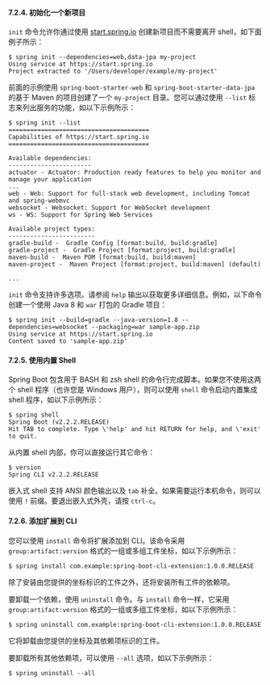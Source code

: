 #### 7.2.4. 初始化一个新项目

`init` 命令允许你通过使用 [start.spring.io](https://start.spring.io/) 创建新项目而不需要离开 shell，如下面例子所示：

```
$ spring init --dependencies=web,data-jpa my-project
Using service at https://start.spring.io
Project extracted to '/Users/developer/example/my-project'
```

前面的示例使用 `spring-boot-starter-web` 和 `spring-boot-starter-data-jpa` 的基于 Maven 的项目创建了一个 `my-project` 目录。您可以通过使用 `--list` 标志来列出服务的功能，如以下示例所示：

```
$ spring init --list
=======================================
Capabilities of https://start.spring.io
=======================================

Available dependencies:
-----------------------
actuator - Actuator: Production ready features to help you monitor and manage your application
...
web - Web: Support for full-stack web development, including Tomcat and spring-webmvc
websocket - Websocket: Support for WebSocket development
ws - WS: Support for Spring Web Services

Available project types:
------------------------
gradle-build -  Gradle Config [format:build, build:gradle]
gradle-project -  Gradle Project [format:project, build:gradle]
maven-build -  Maven POM [format:build, build:maven]
maven-project -  Maven Project [format:project, build:maven] (default)

...
```

`init` 命令支持许多选项。请参阅 `help` 输出以获取更多详细信息。例如，以下命令创建一个使用 Java 8 和 `war` 打包的 Gradle 项目：

```
$ spring init --build=gradle --java-version=1.8 --dependencies=websocket --packaging=war sample-app.zip
Using service at https://start.spring.io
Content saved to 'sample-app.zip'
```

#### 7.2.5. 使用内置 Shell

Spring Boot 包含用于 BASH 和 zsh shell 的命令行完成脚本。如果您不使用这两个 shell 程序（也许您是 Windows 用户），则可以使用 `shell` 命令启动内置集成 shell 程序，如以下示例所示：

```
$ spring shell
Spring Boot (v2.2.2.RELEASE)
Hit TAB to complete. Type \'help' and hit RETURN for help, and \'exit' to quit.
```

从内置 shell 内部，你可以直接运行其它命令：

```
$ version
Spring CLI v2.2.2.RELEASE
```

嵌入式 shell 支持 ANSI 颜色输出以及 `tab` 补全。如果需要运行本机命令，则可以使用 `!` 前缀。要退出嵌入式外壳，请按 `ctrl-c`。

#### 7.2.6. 添加扩展到 CLI

您可以使用 `install` 命令将扩展添加到 CLI。该命令采用 `group:artifact:version` 格式的一组或多组工件坐标，如以下示例所示：

```
$ spring install com.example:spring-boot-cli-extension:1.0.0.RELEASE
```

除了安装由您提供的坐标标识的工件之外，还将安装所有工件的依赖项。

要卸载一个依赖，使用 `uninstall` 命令。与 `install` 命令一样，它采用 `group:artifact:version` 格式的一组或多组工件坐标，如以下示例所示：

```
$ spring uninstall com.example:spring-boot-cli-extension:1.0.0.RELEASE
```

它将卸载由您提供的坐标及其依赖项标识的工件。

要卸载所有其他依赖项，可以使用 `--all` 选项，如以下示例所示：

```
$ spring uninstall --all
```